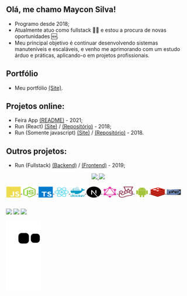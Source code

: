 ## Olá, me chamo Maycon Silva!

- Programo desde 2018;
- Atualmente atuo como fullstack 👩‍💻 e estou a procura de novas oportunidades 🆕.
- Meu principal objetivo é continuar desenvolvendo sistemas manuteníveis e escaláveis, e venho me aprimorando com um estudo árduo e práticas, aplicando-o em projetos profissionais.

## Portfólio
 - Meu portfólio [(Site)](https://portfolio-five-beta-17.vercel.app).

## Projetos online:
 - Feira App [(README)](https://github.com/JoseMayconHS/feiraapp-readme) - 2021;
 - Run (React) [(Site)](https://run-react.vercel.app/) / [(Repositório)](https://github.com/JoseMayconHS/run-react) - 2018;
 - Run (Somente javascript) [(Site)](https://run-javascript.vercel.app/) / [(Repositório)](https://github.com/JoseMayconHS/run-javascript) - 2018.
 
## Outros projetos:
 - Run (Fullstack) [(Backend)](https://github.com/JoseMayconHS/run-backend) /  [(Frontend)](https://github.com/JoseMayconHS/run-frontend) - 2019;

<div align="center">
  <a href="https://github.com/JoseMayconHS">
  <img height="180em" src="https://github-readme-stats.vercel.app/api?username=JoseMayconHS&show_icons=true&theme=github_dark&include_all_commits=true&count_private=true"/>
  <img height="180em" src="https://github-readme-stats.vercel.app/api/top-langs/?username=JoseMayconHS&layout=compact&langs_count=7&theme=github_dark"/>
</div>
<div style="display: inline_block"><br>
  <img align="center" alt="Js" height="30" width="40" src="https://raw.githubusercontent.com/devicons/devicon/master/icons/javascript/javascript-plain.svg">
  <img align="center" alt="Node" height="30" width="40" src="https://raw.githubusercontent.com/devicons/devicon/master/icons/nodejs/nodejs-original.svg">
  <img align="center" alt="Ts" height="30" width="40" src="https://raw.githubusercontent.com/devicons/devicon/master/icons/typescript/typescript-plain.svg">
  <img align="center" alt="React" height="30" width="40" src="https://raw.githubusercontent.com/devicons/devicon/master/icons/react/react-original.svg">
  <img align="center" alt="Docker" height="30" width="40" src="https://raw.githubusercontent.com/devicons/devicon/master/icons/docker/docker-plain-wordmark.svg">
  <img align="center" alt="Nextjs" height="30" width="40" src="https://raw.githubusercontent.com/devicons/devicon/master/icons/nextjs/nextjs-original.svg">
  <img align="center" alt="Graphql" height="30" width="40" src="https://raw.githubusercontent.com/devicons/devicon/master/icons/graphql/graphql-plain.svg">
  <img align="center" alt="Jest" height="30" width="40" src="https://raw.githubusercontent.com/devicons/devicon/master/icons/jest/jest-plain.svg">
  <img align="center" alt="Android" height="30" width="40" src="https://raw.githubusercontent.com/devicons/devicon/master/icons/android/android-plain.svg">
  <img align="center" alt="Scoket.io" height="30" width="40" src="https://raw.githubusercontent.com/devicons/devicon/master/icons/redis/redis-original.svg">
  <img align="center" alt="PHP" height="30" width="40" src="https://raw.githubusercontent.com/devicons/devicon/master/icons/php/php-original.svg">
</div>
  
  ##
 
<div> 
  <a href="https://instagram.com/j.maycon.hs" target="_blank"><img src="https://img.shields.io/badge/-Instagram-%23E4405F?style=for-the-badge&logo=instagram&logoColor=white" target="_blank"></a>
  <a href = "mailto:jose.maycon.hermogenes.silva@gmail.com"><img src="https://img.shields.io/badge/-Gmail-%23333?style=for-the-badge&logo=gmail&logoColor=white" target="_blank"></a>
  <a href="https://www.linkedin.com/in/jose-maycon-19a217190" target="_blank"><img src="https://img.shields.io/badge/-LinkedIn-%230077B5?style=for-the-badge&logo=linkedin&logoColor=white" target="_blank"></a> 
 
  ![Snake animation](https://github.com/josemayconhs/josemayconhs/blob/output/github-contribution-grid-snake.svg)
 
</div>
